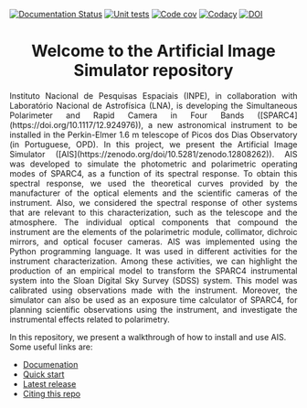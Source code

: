 [![Documentation Status](https://readthedocs.org/projects/ais/badge/?version=latest)](https://ais.readthedocs.io/en/latest/?badge=latest)
[![Unit tests](https://github.com/DBernardes/AIS/actions/workflows/python-app.yml/badge.svg)](https://github.com/DBernardes/AIS/actions/workflows/python-app.yml)
[![Code cov](https://codecov.io/gh/DBernardes/AIS/branch/main/graph/badge.svg?token=aPhVaeHkOh)](https://codecov.io/gh/DBernardes/AIS)
[![Codacy](https://app.codacy.com/project/badge/Grade/b2724af0f0b043bc84f768659f73fb77)](https://www.codacy.com/gh/DBernardes/AIS/dashboard?utm_source=github.com&amp;utm_medium=referral&amp;utm_content=DBernardes/AIS&amp;utm_campaign=Badge_Grade)
[![DOI](https://zenodo.org/badge/346361531.svg)](https://zenodo.org/doi/10.5281/zenodo.12808262)

<h1 style="text-align: center">Welcome to the Artificial Image Simulator repository</h1>

<p style="text-align: justify;">
Instituto Nacional de Pesquisas Espaciais (INPE), in collaboration with Laboratório Nacional de Astrofísica (LNA), is developing the Simultaneous Polarimeter and Rapid  Camera in Four Bands ([SPARC4](https://doi.org/10.1117/12.924976)), a new astronomical instrument to be installed in the Perkin-Elmer 1.6 m telescope of Picos dos Dias Observatory (in Portuguese, OPD). In this project, we present the Artificial Image Simulator ([AIS](https://zenodo.org/doi/10.5281/zenodo.12808262)). AIS was developed to simulate the photometric and polarimetric operating modes of SPARC4, as a function of its spectral response. To obtain this spectral response, we used the theoretical curves provided by the manufacturer of the optical elements and the scientific cameras of the instrument. Also, we considered the spectral response of other systems that are relevant to this characterization, such as the telescope and the atmosphere. The individual optical components that compound the instrument are the elements of the polarimetric module, collimator, dichroic mirrors, and optical focuser cameras. AIS was implemented using the Python programming language. It was used in different activities for the instrument characterization. Among these activities, we can highlight the production of an empirical model to transform the SPARC4 instrumental system into the Sloan Digital Sky Survey (SDSS) system. This model was calibrated using observations made with the instrument. Moreover, the simulator can also be used as an exposure time calculator of SPARC4, for planning scientific observations using the instrument, and investigate the instrumental effects related to polarimetry. 

In this repository, we present a walkthrough of how to install and use AIS. Some useful links are:
- [Documenation](https://ais.readthedocs.io/en/latest/?badge=latest)
- [Quick start](https://ais.readthedocs.io/en/latest/quick_start/)
- [Latest release](https://github.com/DBernardes/AIS/releases/latest)
- [Citing this repo](https://zenodo.org/doi/10.5281/zenodo.12808262)
</p>










      
